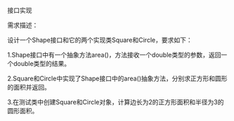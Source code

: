 接口实现

需求描述：

设计一个Shape接口和它的两个实现类Square和Circle，要求如下：

1.Shape接口中有一个抽象方法area()，方法接收一个double类型的参数，返回一个double类型的结果。

2.Square和Circle中实现了Shape接口中的area()抽象方法，分别求正方形和圆形的面积并返回。

3.在测试类中创建Square和Circle对象，计算边长为2的正方形面积和半径为3的圆形面积。
